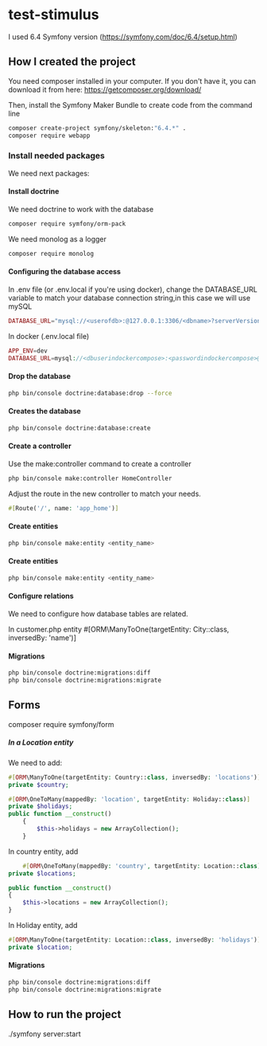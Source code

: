 # test-stimulus
I used 6.4 Symfony version (https://symfony.com/doc/6.4/setup.html)

## How I created the project
You need composer installed in your computer. If you don't have it, you can download it from here: https://getcomposer.org/download/

Then, install the Symfony Maker Bundle to create code from the command line
```bash
composer create-project symfony/skeleton:"6.4.*" .
composer require webapp
```
### Install needed packages
We need next packages:
#### Install doctrine
We need doctrine to work with the database
```bash
composer require symfony/orm-pack
```
We need monolog as a logger
```bash
composer require monolog
```
#### Configuring the database access
In .env file (or .env.local if you're using docker), change the DATABASE_URL variable to match your database connection string,in this case we will use mySQL
```php
DATABASE_URL="mysql://<userofdb>:@127.0.0.1:3306/<dbname>?serverVersion=8.0.32&charset=utf8mb4"
```
In docker (.env.local file)
```php
APP_ENV=dev
DATABASE_URL=mysql://<dbuserindockercompose>:<passwordindockercompose>@db:3306/<dbname>
```
#### Drop the database
```bash
php bin/console doctrine:database:drop --force
```
#### Creates the database
```bash
php bin/console doctrine:database:create
```

#### Create a controller
Use the make:controller command to create a controller
```bash
php bin/console make:controller HomeController
```
Adjust the route in the new controller to match your needs.
```php
#[Route('/', name: 'app_home')]
```
#### Create entities
```bash
php bin/console make:entity <entity_name>
```


#### Create entities
```bash
php bin/console make:entity <entity_name>
```

#### Configure relations
We need to configure how database tables are related.


In customer.php entity
#[ORM\ManyToOne(targetEntity: City::class, inversedBy: 'name')]


#### Migrations
```bash
php bin/console doctrine:migrations:diff
php bin/console doctrine:migrations:migrate
```
## Forms

composer require symfony/form














##### In a Location entity
We need to add:
```php
#[ORM\ManyToOne(targetEntity: Country::class, inversedBy: 'locations')]
private $country;

#[ORM\OneToMany(mappedBy: 'location', targetEntity: Holiday::class)]
private $holidays;
public function __construct()
    {
        $this->holidays = new ArrayCollection();
    }
```

In country entity, add
```php
    #[ORM\OneToMany(mappedBy: 'country', targetEntity: Location::class)]
private $locations;

public function __construct()
{
    $this->locations = new ArrayCollection();
}
```
In Holiday entity, add
```php
#[ORM\ManyToOne(targetEntity: Location::class, inversedBy: 'holidays')]
private $location;
```
#### Migrations
```bash
php bin/console doctrine:migrations:diff
php bin/console doctrine:migrations:migrate
```
## How to run the project
./symfony server:start
